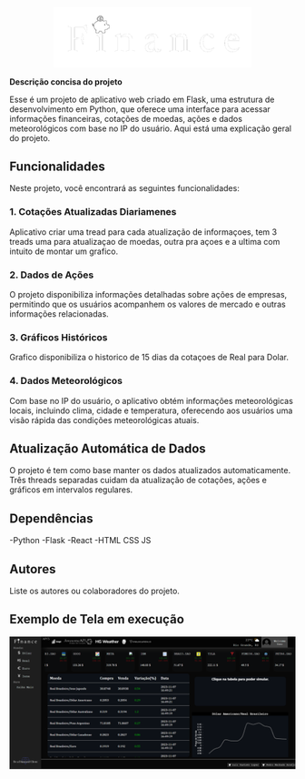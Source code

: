 
<div style="text-align:center;">
    <img src="static/logo.png" width="350px" style="margin: 0 auto;">
</div>

**Descrição concisa do projeto**

 Esse é um projeto de aplicativo web criado em Flask, uma estrutura de desenvolvimento em Python, que oferece uma interface para acessar informações financeiras, cotações de moedas, ações e dados meteorológicos com base no IP do usuário. Aqui está uma explicação geral do projeto.


## Funcionalidades

Neste projeto, você encontrará as seguintes funcionalidades:

### 1. Cotações Atualizadas Diariamenes

Aplicativo criar uma tread para cada atualização de informaçoes, tem 3 treads uma para atualizaçao de moedas, outra pra açoes e a ultima com intuito de montar um grafico.


### 2. Dados de Ações
 O projeto disponibiliza informações detalhadas sobre ações de empresas, permitindo que os usuários acompanhem os valores de mercado e outras informações relacionadas.



### 3. Gráficos Históricos
Grafico disponibiliza o historico de 15 dias da cotaçoes de Real para Dolar.

### 4. Dados Meteorológicos
Com base no IP do usuário, o aplicativo obtém informações meteorológicas locais, incluindo clima, cidade e temperatura, oferecendo aos usuários uma visão rápida das condições meteorológicas atuais.


## Atualização Automática de Dados
O projeto é tem como base manter os dados atualizados automaticamente. Três threads separadas cuidam da atualização de cotações, ações e gráficos em intervalos regulares.


## Dependências
  -Python
    -Flask
    -React
    -HTML CSS JS



## Autores
  Liste os autores ou colaboradores do projeto.


## Exemplo de Tela em execução

<div style="text-align:center;" >
    <img src="static/tela.png" width="850" style="margin: 0 auto;">
</div>

<!--  

##.\venv\Scripts\Activate.ps1
##Set-ExecutionPolicy -Scope CurrentUser -ExecutionPolicy RemoteSigned

# code (BRL)
# codein (USD)
# name (REAL BRASIELIRO/DOLAR AMERICANO)
# high (VALOR MAIS ALTO ATINGIDO NAS ÚLTIMAS TRANSAÇÕES)
# low (VALOR MAIS ALTO ATINGIDO NAS ÚLTIMAS TRANSAÇOES)
# pctChange (VALOR EM PORCENTAGEM DA VARIAÇÃO EM RELAÇÃO A ÚLTIMA COTAÇAO)
# bid (VALOR DE VENDA NA COTAÇÃO)
# ask (VALOR DE COMPRA NA COTAÇÃO)
# create_date (DATA DA CRIAÇÃO)

# ALPHA KEY KT76MWEQFJZSAT6Z

# NSK8UHCQUQZ8OMMW
# ALPHA KEY NSK8UHCQUQZ8OMMW 
# ALPHA KEY RQWG7IBE5YLW408I EMAIL 2

*** comandos js ***

npm create vite@latest -- criar um novo app
npm install            -- caso não tenha instalado

npm run dev   -rodar apenas o front
npm run build - construir o front obs* apagar a pasta static;


AAAA
-->
